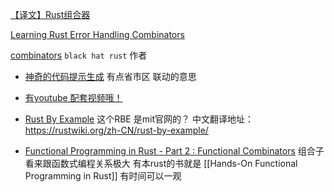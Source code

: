 [【译文】Rust组合器](https://zhuanlan.zhihu.com/p/342525435c)

[Learning Rust Error Handling Combinators](https://learning-rust.github.io/docs/e6.combinators.html)

[combinators](https://kerkour.com/rust-combinators)
`black hat rust` 作者


- [神奇的代码提示生成](https://jethrogb.github.io/rust-combinators/)
有点省市区 联动的意思

- [有youtube 配套视频哦！](https://github.com/letsgetrusty/combinators)

- [Rust By Example](http://web.mit.edu/rust-lang_v1.25/arch/amd64_ubuntu1404/share/doc/rust/html/rust-by-example/error/option_unwrap/map.html)
这个RBE 是mit官网的？
中文翻译地址：https://rustwiki.org/zh-CN/rust-by-example/ 

- [Functional Programming in Rust - Part 2 : Functional Combinators](https://blog.madhukaraphatak.com/functional-programming-in-rust-part-2)
组合子 看来跟函数式编程关系极大 有本rust的书就是 [[Hands-On Functional Programming in Rust]] 有时间可以一观